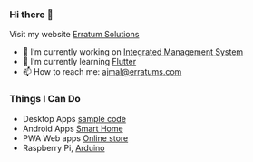 ### Hi there 👋

Visit my website [Erratum Solutions](https://erratums.com)

- 🔭 I’m currently working on [Integrated Management System](https://ims.erratums.com)
- 🌱 I’m currently learning [Flutter](https://flutter.dev/)
- 📫 How to reach me: [ajmal@erratums.com](mailto:ajmal@erratums.com)
<!-- 
- 👯 I’m looking to collaborate on ...
- 🤔 I’m looking for help with ...
- 💬 Ask me about ...
- 😄 Pronouns: ...
- ⚡ Fun fact: ...
-->
### Things I Can Do
- Desktop Apps [sample code](https://github.com/ajumalp/Launcher)
- Android Apps [Smart Home](https://play.google.com/store/apps/details?id=com.es.sa)
- PWA Web apps [Online store](https://store.calicutgrocers.com/)
- Raspberry Pi, [Arduino](https://create.arduino.cc/projecthub/ajumalp)
<!--
### Languages and Tools
|Languages and Tools|Experiance|Details|
|-|-|-|
|Delphi|10 Years|D7, BDS, 2010, XE2, XE7, DX 10.2, DX 10.3|
|Flutter|2 Years|Android, Windows and Web, [Play Store](https://play.google.com/store/apps/dev?id=7751542370592920290)|
|Database|5 Years|MySQL, MSSQL, SQLite, Firebird|
|Opencart|1 Years|PHP, JavaScript, PWA Web app [Grocery Store](https://store.calicutgrocers.com)|
|Lazarus|3 Years|Windows, Ubuntu, Rasbian|
|Electronics|Hobby|8051, Arduino, ESP8266, Raspberry Pi|
|TFS/Agail/Scrum|5 Years|
-->
